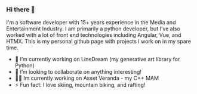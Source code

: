 ### Hi there 👋

I'm a software developer with 15+ years experience in the Media and Entertainment Industry. I am primarily a python developer, but I've also worked with a lot of front end technologies including Angular, Vue, and HTMX. 
This is my personal github page with projects I work on in my spare time. 

- 🔭 I’m currently working on LineDream (my generative art library for Python)
- 👯 I’m looking to collaborate on anything interesting!
- 👨‍💻 Im currently working on Asset Veranda - my C++ MAM
- ⚡ Fun fact: I love skiing, mountain biking, and rafting!
